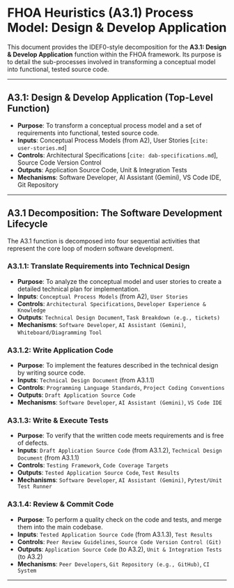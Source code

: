 # FHOA Heuristics (A3.1) Process Model: Design & Develop Application

This document provides the IDEF0-style decomposition for the **A3.1: Design & Develop Application** function within the FHOA framework. Its purpose is to detail the sub-processes involved in transforming a conceptual model into functional, tested source code.

---

## A3.1: Design & Develop Application (Top-Level Function)

- **Purpose**: To transform a conceptual process model and a set of requirements into functional, tested source code.
- **Inputs**: Conceptual Process Models (from A2), User Stories [`cite: user-stories.md`]
- **Controls**: Architectural Specifications [`cite: dab-specifications.md`], Source Code Version Control
- **Outputs**: Application Source Code, Unit & Integration Tests
- **Mechanisms**: Software Developer, AI Assistant (Gemini), VS Code IDE, Git Repository

---

## A3.1 Decomposition: The Software Development Lifecycle

The A3.1 function is decomposed into four sequential activities that represent the core loop of modern software development.

### A3.1.1: Translate Requirements into Technical Design

- **Purpose**: To analyze the conceptual model and user stories to create a detailed technical plan for implementation.
- **Inputs**: `Conceptual Process Models` (from A2), `User Stories`
- **Controls**: `Architectural Specifications`, `Developer Experience & Knowledge`
- **Outputs**: `Technical Design Document`, `Task Breakdown (e.g., tickets)`
- **Mechanisms**: `Software Developer`, `AI Assistant (Gemini)`, `Whiteboard/Diagramming Tool`

### A3.1.2: Write Application Code

- **Purpose**: To implement the features described in the technical design by writing source code.
- **Inputs**: `Technical Design Document` (from A3.1.1)
- **Controls**: `Programming Language Standards`, `Project Coding Conventions`
- **Outputs**: `Draft Application Source Code`
- **Mechanisms**: `Software Developer`, `AI Assistant (Gemini)`, `VS Code IDE`

### A3.1.3: Write & Execute Tests

- **Purpose**: To verify that the written code meets requirements and is free of defects.
- **Inputs**: `Draft Application Source Code` (from A3.1.2), `Technical Design Document` (from A3.1.1)
- **Controls**: `Testing Framework`, `Code Coverage Targets`
- **Outputs**: `Tested Application Source Code`, `Test Results`
- **Mechanisms**: `Software Developer`, `AI Assistant (Gemini)`, `Pytest/Unit Test Runner`

### A3.1.4: Review & Commit Code

- **Purpose**: To perform a quality check on the code and tests, and merge them into the main codebase.
- **Inputs**: `Tested Application Source Code` (from A3.1.3), `Test Results`
- **Controls**: `Peer Review Guidelines`, `Source Code Version Control (Git)`
- **Outputs**: `Application Source Code` (to A3.2), `Unit & Integration Tests` (to A3.2)
- **Mechanisms**: `Peer Developers`, `Git Repository (e.g., GitHub)`, `CI System`

---
